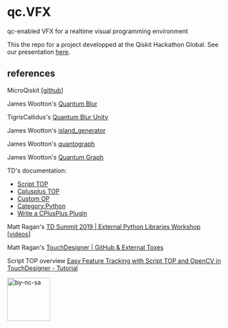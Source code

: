 # qc.VFX
qc-enabled VFX for a realtime visual programming environment


This the repo for a project developped at the Qiskit Hackathon Global.
See our presentation [here](https://go.och.pw/qc.vfx-yt).



## references

MicroQiskit [[github](https://github.com/qiskit-community/MicroQiskit)]

James Wootton's [Quantum Blur](https://github.com/qiskit-community/QuantumBlur)

TigrisCallidus's [Quantum Blur Unity](https://github.com/TigrisCallidus/QuantumBlurUnity)

James Wootton's [island_generator](https://gist.github.com/quantumjim/9fbd7918fc551f45304c22ec1feced3b)

James Wootton's [quantograph](https://github.com/quantumjim/quantograph)

James Wootton's [Quantum Graph](https://github.com/qiskit-community/QuantumGraph)

TD's documentation:
- [Script TOP](https://docs.derivative.ca/Script_TOP)
- [Cplusplus TOP](https://docs.derivative.ca/CPlusPlus_TOP)
- [Custom OP](https://docs.derivative.ca/Custom_Operators)
- [Category:Python](http://docs.derivative.ca/Category:Python)
- [Write a CPlusPlus Plugin](https://docs.derivative.ca/Write_a_CPlusPlus_Plugin)

Matt Ragan's [TD Summit 2019 | External Python Libraries Workshop](https://github.com/mir-lab/touchdesigner-summit-2019-external-python) [[videos](https://www.youtube.com/playlist?list=PLBjvv2l4Z43gfg65BUGGQDz2ue10eTgjK)]

Matt Ragan's [TouchDesigner | GitHub & External Toxes](https://www.youtube.com/playlist?list=PLBjvv2l4Z43goGuS1CC8Xg9zJ84SxYUaE)

Script TOP overview [Easy Feature Tracking with Script TOP and OpenCV in TouchDesigner - Tutorial](https://www.youtube.com/watch?v=1Uw2PWTR_XM)







[<img src="https://upload.wikimedia.org/wikipedia/commons/thumb/b/bd/CC-BY-NC-SA.svg/640px-CC-BY-NC-SA.svg.png" alt="by-nc-sa" width="100"/>](https://creativecommons.org/licenses/)
